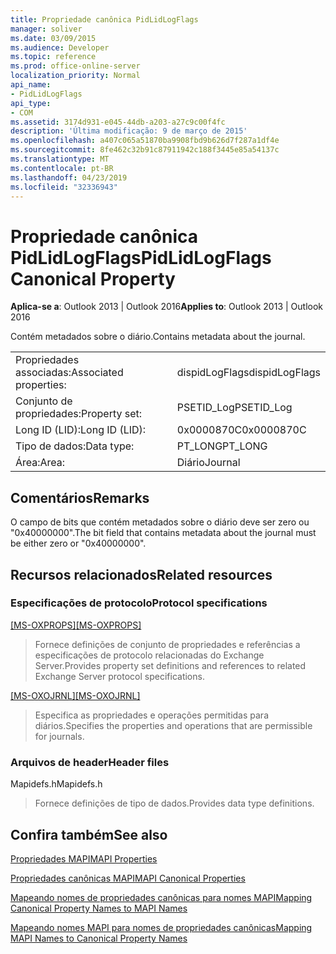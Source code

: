 ```yaml
---
title: Propriedade canônica PidLidLogFlags
manager: soliver
ms.date: 03/09/2015
ms.audience: Developer
ms.topic: reference
ms.prod: office-online-server
localization_priority: Normal
api_name:
- PidLidLogFlags
api_type:
- COM
ms.assetid: 3174d931-e045-44db-a203-a27c9c00f4fc
description: 'Última modificação: 9 de março de 2015'
ms.openlocfilehash: a407c065a51870ba9908fbd9b626d7f287a1df4e
ms.sourcegitcommit: 8fe462c32b91c87911942c188f3445e85a54137c
ms.translationtype: MT
ms.contentlocale: pt-BR
ms.lasthandoff: 04/23/2019
ms.locfileid: "32336943"
---
```

# <a name="pidlidlogflags-canonical-property"></a><span data-ttu-id="72bb7-103">Propriedade canônica PidLidLogFlags</span><span class="sxs-lookup"><span data-stu-id="72bb7-103">PidLidLogFlags Canonical Property</span></span>

  
  
<span data-ttu-id="72bb7-104">**Aplica-se a**: Outlook 2013 | Outlook 2016</span><span class="sxs-lookup"><span data-stu-id="72bb7-104">**Applies to**: Outlook 2013 | Outlook 2016</span></span> 
  
<span data-ttu-id="72bb7-105">Contém metadados sobre o diário.</span><span class="sxs-lookup"><span data-stu-id="72bb7-105">Contains metadata about the journal.</span></span>
  
|||
|:-----|:-----|
|<span data-ttu-id="72bb7-106">Propriedades associadas:</span><span class="sxs-lookup"><span data-stu-id="72bb7-106">Associated properties:</span></span>  <br/> |<span data-ttu-id="72bb7-107">dispidLogFlags</span><span class="sxs-lookup"><span data-stu-id="72bb7-107">dispidLogFlags</span></span>  <br/> |
|<span data-ttu-id="72bb7-108">Conjunto de propriedades:</span><span class="sxs-lookup"><span data-stu-id="72bb7-108">Property set:</span></span>  <br/> |<span data-ttu-id="72bb7-109">PSETID_Log</span><span class="sxs-lookup"><span data-stu-id="72bb7-109">PSETID_Log</span></span>  <br/> |
|<span data-ttu-id="72bb7-110">Long ID (LID):</span><span class="sxs-lookup"><span data-stu-id="72bb7-110">Long ID (LID):</span></span>  <br/> |<span data-ttu-id="72bb7-111">0x0000870C</span><span class="sxs-lookup"><span data-stu-id="72bb7-111">0x0000870C</span></span>  <br/> |
|<span data-ttu-id="72bb7-112">Tipo de dados:</span><span class="sxs-lookup"><span data-stu-id="72bb7-112">Data type:</span></span>  <br/> |<span data-ttu-id="72bb7-113">PT_LONG</span><span class="sxs-lookup"><span data-stu-id="72bb7-113">PT_LONG</span></span>  <br/> |
|<span data-ttu-id="72bb7-114">Área:</span><span class="sxs-lookup"><span data-stu-id="72bb7-114">Area:</span></span>  <br/> |<span data-ttu-id="72bb7-115">Diário</span><span class="sxs-lookup"><span data-stu-id="72bb7-115">Journal</span></span>  <br/> |
   
## <a name="remarks"></a><span data-ttu-id="72bb7-116">Comentários</span><span class="sxs-lookup"><span data-stu-id="72bb7-116">Remarks</span></span>

<span data-ttu-id="72bb7-117">O campo de bits que contém metadados sobre o diário deve ser zero ou "0x40000000".</span><span class="sxs-lookup"><span data-stu-id="72bb7-117">The bit field that contains metadata about the journal must be either zero or "0x40000000".</span></span>
  
## <a name="related-resources"></a><span data-ttu-id="72bb7-118">Recursos relacionados</span><span class="sxs-lookup"><span data-stu-id="72bb7-118">Related resources</span></span>

### <a name="protocol-specifications"></a><span data-ttu-id="72bb7-119">Especificações de protocolo</span><span class="sxs-lookup"><span data-stu-id="72bb7-119">Protocol specifications</span></span>

<span data-ttu-id="72bb7-120">[[MS-OXPROPS]](https://msdn.microsoft.com/library/f6ab1613-aefe-447d-a49c-18217230b148%28Office.15%29.aspx)</span><span class="sxs-lookup"><span data-stu-id="72bb7-120">[[MS-OXPROPS]](https://msdn.microsoft.com/library/f6ab1613-aefe-447d-a49c-18217230b148%28Office.15%29.aspx)</span></span>
  
> <span data-ttu-id="72bb7-121">Fornece definições de conjunto de propriedades e referências a especificações de protocolo relacionadas do Exchange Server.</span><span class="sxs-lookup"><span data-stu-id="72bb7-121">Provides property set definitions and references to related Exchange Server protocol specifications.</span></span>
    
<span data-ttu-id="72bb7-122">[[MS-OXOJRNL]](https://msdn.microsoft.com/library/2aa04fd2-0f36-4ce4-9178-c0fc70aa8d43%28Office.15%29.aspx)</span><span class="sxs-lookup"><span data-stu-id="72bb7-122">[[MS-OXOJRNL]](https://msdn.microsoft.com/library/2aa04fd2-0f36-4ce4-9178-c0fc70aa8d43%28Office.15%29.aspx)</span></span>
  
> <span data-ttu-id="72bb7-123">Especifica as propriedades e operações permitidas para diários.</span><span class="sxs-lookup"><span data-stu-id="72bb7-123">Specifies the properties and operations that are permissible for journals.</span></span>
    
### <a name="header-files"></a><span data-ttu-id="72bb7-124">Arquivos de header</span><span class="sxs-lookup"><span data-stu-id="72bb7-124">Header files</span></span>

<span data-ttu-id="72bb7-125">Mapidefs.h</span><span class="sxs-lookup"><span data-stu-id="72bb7-125">Mapidefs.h</span></span>
  
> <span data-ttu-id="72bb7-126">Fornece definições de tipo de dados.</span><span class="sxs-lookup"><span data-stu-id="72bb7-126">Provides data type definitions.</span></span>
    
## <a name="see-also"></a><span data-ttu-id="72bb7-127">Confira também</span><span class="sxs-lookup"><span data-stu-id="72bb7-127">See also</span></span>



[<span data-ttu-id="72bb7-128">Propriedades MAPI</span><span class="sxs-lookup"><span data-stu-id="72bb7-128">MAPI Properties</span></span>](mapi-properties.md)
  
[<span data-ttu-id="72bb7-129">Propriedades canônicas MAPI</span><span class="sxs-lookup"><span data-stu-id="72bb7-129">MAPI Canonical Properties</span></span>](mapi-canonical-properties.md)
  
[<span data-ttu-id="72bb7-130">Mapeando nomes de propriedades canônicas para nomes MAPI</span><span class="sxs-lookup"><span data-stu-id="72bb7-130">Mapping Canonical Property Names to MAPI Names</span></span>](mapping-canonical-property-names-to-mapi-names.md)
  
[<span data-ttu-id="72bb7-131">Mapeando nomes MAPI para nomes de propriedades canônicas</span><span class="sxs-lookup"><span data-stu-id="72bb7-131">Mapping MAPI Names to Canonical Property Names</span></span>](mapping-mapi-names-to-canonical-property-names.md)

